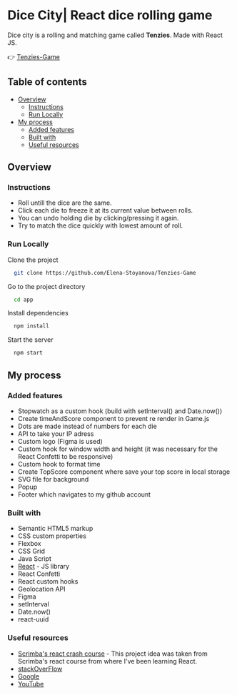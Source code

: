 # Dice City| React dice rolling game

Dice city is a rolling and matching game called **Tenzies**. Made with React JS.

👉 [Tenzies-Game](https://elena-stoyanova-tenzies-game.netlify.app/)

## Table of contents

- [Overview](#overview)
  - [Instructions](#instructions)
  - [Run Locally](#RunLocally)
- [My process](#my-process)
  - [Added features](#added-features)
  - [Built with](#built-with)
  - [Useful resources](#useful-resources)

## Overview

### Instructions

- Roll untill the dice are the same.
- Click each die to freeze it at its current value between rolls.
- You can undo holding die by clicking/pressing it again.
- Try to match the dice quickly with lowest amount of roll.

### Run Locally

Clone the project

```bash
  git clone https://github.com/Elena-Stoyanova/Tenzies-Game
```

Go to the project directory

```bash
  cd app
```

Install dependencies

```bash
  npm install
```

Start the server

```bash
  npm start
```

## My process

### Added features

- Stopwatch as a custom hook (build with setInterval() and Date.now())
- Create timeAndScore component to prevent re render in Game.js
- Dots are made instead of numbers for each die
- API to take your IP adress
- Custom logo (Figma is used)
- Custom hook for window width and height (it was necessary for the React Confetti to be responsive)
- Custom hook to format time
- Create TopScore component where save your top score in local storage
- SVG file for background
- Popup
- Footer which navigates to my github account

### Built with

- Semantic HTML5 markup
- CSS custom properties
- Flexbox
- CSS Grid
- Java Script
- [React](https://reactjs.org/) - JS library
- React Confetti
- React custom hooks
- Geolocation API
- Figma
- setInterval
- Date.now()
- react-uuid

### Useful resources

- [Scrimba's react crash course](https://scrimba.com/learn/learnreact) - This project idea was taken from Scrimba's react course from where I've been learning React.
- [stackOverFlow](https://stackoverflow.com/)
- [Google](https://google.com)
- [YouTube](https://www.youtube.com/)
